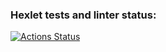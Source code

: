 ### Hexlet tests and linter status:
[![Actions Status](https://github.com/rus-yanov/java-project-73/workflows/hexlet-check/badge.svg)](https://github.com/rus-yanov/java-project-73/actions)